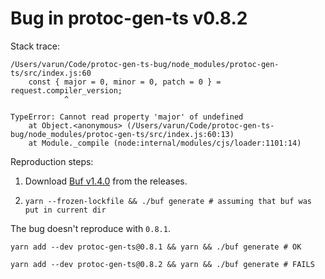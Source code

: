 # Bug in protoc-gen-ts v0.8.2

Stack trace:

```
/Users/varun/Code/protoc-gen-ts-bug/node_modules/protoc-gen-ts/src/index.js:60
    const { major = 0, minor = 0, patch = 0 } = request.compiler_version;
            ^

TypeError: Cannot read property 'major' of undefined
    at Object.<anonymous> (/Users/varun/Code/protoc-gen-ts-bug/node_modules/protoc-gen-ts/src/index.js:60:13)
    at Module._compile (node:internal/modules/cjs/loader:1101:14)
```

Reproduction steps:

1. Download [Buf v1.4.0](https://github.com/bufbuild/buf/releases/tag/v1.4.0)
   from the releases.
2. ```
   yarn --frozen-lockfile && ./buf generate # assuming that buf was put in current dir
   ```

The bug doesn't reproduce with `0.8.1`.

```
yarn add --dev protoc-gen-ts@0.8.1 && yarn && ./buf generate # OK

yarn add --dev protoc-gen-ts@0.8.2 && yarn && ./buf generate # FAILS
```
